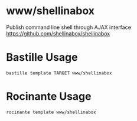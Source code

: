 # www/shellinabox
Publish command line shell through AJAX interface
https://github.com/shellinabox/shellinabox

# Bastille Usage
```shell
bastille template TARGET www/shellinabox
```

# Rocinante Usage
```shell
rocinante template www/shellinabox
```
